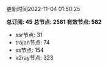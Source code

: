 更新时间2022-11-04 01:50:25

**总订阅: 45**
**总节点: 2581**
**有效节点: 582**
- ssr节点: 31
- trojan节点: 74
- ss节点: 154
- v2ray节点: 323
